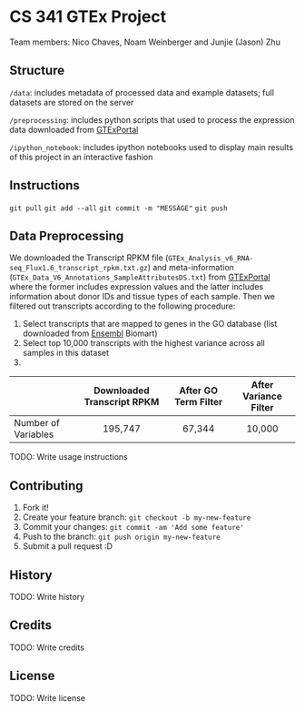 # CS 341 GTEx Project  

Team members: Nico Chaves, Noam Weinberger and Junjie (Jason) Zhu

## Structure

`/data`: includes metadata of processed data and example datasets; full datasets are stored on the server

`/preprocessing`: includes python scripts that used to process the expression data downloaded from [GTExPortal](http://www.gtexportal.org/home/datasets)

`/ipython_notebook`: includes ipython notebooks used to display main results of this project in an interactive fashion

## Instructions

`git pull`
`git add --all`
`git commit -m "MESSAGE"`
`git push`

## Data Preprocessing

We downloaded the Transcript RPKM file (`GTEx_Analysis_v6_RNA-seq_Flux1.6_transcript_rpkm.txt.gz`) and meta-information (`GTEx_Data_V6_Annotations_SampleAttributesDS.txt`) from [GTExPortal](http://www.gtexportal.org/home/datasets) where the former includes expression values and the latter includes information about donor IDs and tissue types of each sample. Then we filtered out transcripts according to the following procedure:

1. Select transcripts that are mapped to genes in the GO database (list downloaded from [Ensembl](http://uswest.ensembl.org/biomart/martview/e9b91b8cc3de4a51e3a6f7cacad17699) Biomart)
2. Select top 10,000 transcripts with the highest variance across all samples in this dataset
3. 

|                     | Downloaded Transcript RPKM | After GO Term Filter | After Variance Filter |
| --------------------|:--------------------------:| :-------------------:|:---------------------:|
| Number of Variables | 195,747                    | 67,344               | 10,000                |


TODO: Write usage instructions

## Contributing

1. Fork it!
2. Create your feature branch: `git checkout -b my-new-feature`
3. Commit your changes: `git commit -am 'Add some feature'`
4. Push to the branch: `git push origin my-new-feature`
5. Submit a pull request :D

## History

TODO: Write history

## Credits

TODO: Write credits

## License

TODO: Write license
